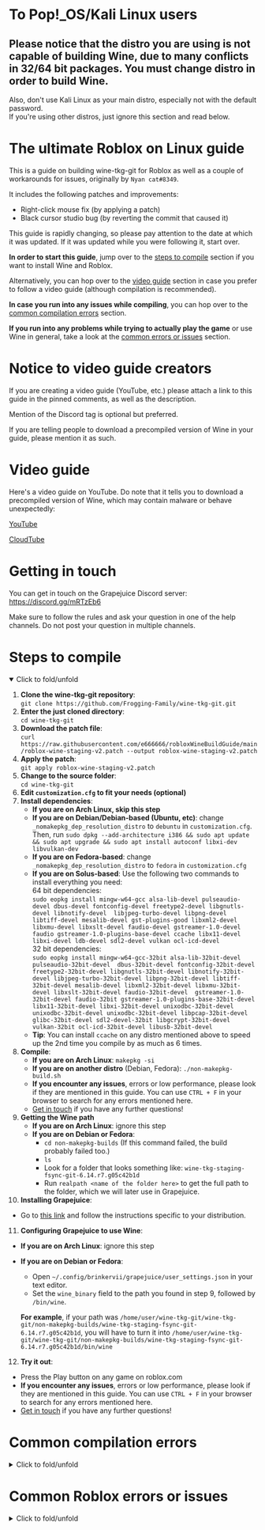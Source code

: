 # To Pop!_OS/Kali Linux users  
## Please notice that the distro you are using is not capable of building Wine, due to many conflicts in 32/64 bit packages. You must change distro in order to build Wine.  
Also, don't use Kali Linux as your main distro, especially not with the default password.  
If you're using other distros, just ignore this section and read below.  

# The ultimate Roblox on Linux guide
This is a guide on building wine-tkg-git for Roblox as well as a couple of workarounds for issues, originally by `Nyan cat#8349`.

It includes the following patches and improvements:
 - Right-click mouse fix (by applying a patch)
 - Black cursor studio bug (by reverting the commit that caused it)

This guide is rapidly changing, so please pay attention to the date at which it was updated. If it was updated while you were following it, start over.


**In order to start this guide**, jump over to the [steps to compile](#steps-to-compile) section if you want to install Wine and Roblox.

Alternatively, you can hop over to the [video guide](#video-guide) section in case you prefer to follow a video guide (although compilation is recommended).

**In case you run into any issues while compiling**, you can hop over to the [common compilation errors](#common-compilation-errors) section.

**If you run into any problems while trying to actually play the game** or use Wine in general, take a look at the [common errors or issues](#common-errors-or-issues) section.

# Notice to video guide creators
If you are creating a video guide (YouTube, etc.) please attach a link to this guide in the pinned comments, as well as the description.

Mention of the Discord tag is optional but preferred.

If you are telling people to download a precompiled version of Wine in your guide, please mention it as such.

# Video guide
Here's a video guide on YouTube. Do note that it tells you to download a precompiled version of Wine, which may contain malware or behave unexpectedly:

[YouTube](https://www.youtube.com/watch?v=xQHBPXsorxU)

[CloudTube](https://tube.cadence.moe/watch?v=xQHBPXsorxU)

# Getting in touch
You can get in touch on the Grapejuice Discord server: https://discord.gg/mRTzEb6

Make sure to follow the rules and ask your question in one of the help channels. Do not post your question in multiple channels.


# Steps to compile  
<details open>
<summary>Click to fold/unfold</summary>

1. **Clone the wine-tkg-git repository**:  
`git clone https://github.com/Frogging-Family/wine-tkg-git.git`  
2. **Enter the just cloned directory**:  
`cd wine-tkg-git`  
3. **Download the patch file**:  
`curl https://raw.githubusercontent.com/e666666/robloxWineBuildGuide/main/roblox-wine-staging-v2.patch --output roblox-wine-staging-v2.patch`  
4. **Apply the patch**:  
`git apply roblox-wine-staging-v2.patch`  
5. **Change to the source folder**:  
`cd wine-tkg-git`  
6. **Edit `customization.cfg` to fit your needs (optional)**
7. **Install dependencies**:
   - **If you are on Arch Linux, skip this step**
   - **If you are on Debian/Debian-based (Ubuntu, etc)**: change `_nomakepkg_dep_resolution_distro` to `debuntu` in `customization.cfg`. Then, run `sudo dpkg --add-architecture i386 && sudo apt update && sudo apt upgrade && sudo apt install autoconf libxi-dev libvulkan-dev`
   - **If you are on Fedora-based**: change `_nomakepkg_dep_resolution_distro` to `fedora` in `customization.cfg`
   - **If you are on Solus-based**: Use the following two commands to install everything you need:  
     64 bit dependencies:  
     `sudo eopkg install mingw-w64-gcc alsa-lib-devel pulseaudio-devel dbus-devel fontconfig-devel freetype2-devel libgnutls-devel libnotify-devel  libjpeg-turbo-devel libpng-devel libtiff-devel mesalib-devel gst-plugins-good libxml2-devel libxmu-devel libxslt-devel faudio-devel gstreamer-1.0-devel faudio gstreamer-1.0-plugins-base-devel ccache libx11-devel libxi-devel ldb-devel sdl2-devel vulkan ocl-icd-devel`  
     32 bit dependencies:  
     `sudo eopkg install mingw-w64-gcc-32bit alsa-lib-32bit-devel  pulseaudio-32bit-devel  dbus-32bit-devel fontconfig-32bit-devel freetype2-32bit-devel libgnutls-32bit-devel libnotify-32bit-devel libjpeg-turbo-32bit-devel libpng-32bit-devel libtiff-32bit-devel mesalib-devel libxml2-32bit-devel libxmu-32bit-devel libxslt-32bit-devel faudio-32bit-devel  gstreamer-1.0-32bit-devel faudio-32bit gstreamer-1.0-plugins-base-32bit-devel libx11-32bit-devel libxi-32bit-devel unixodbc-32bit-devel unixodbc-32bit-devel unixodbc-32bit-devel libpcap-32bit-devel glibc-32bit-devel sdl2-devel-32bit libgcrypt-32bit-devel vulkan-32bit ocl-icd-32bit-devel libusb-32bit-devel`  
   - **Tip**: You can install `ccache` on any distro mentioned above to speed up the 2nd time you compile by as much as 6 times.
8. **Compile**:
   - **If you are on Arch Linux**: `makepkg -si`
   - **If you are on another distro** (Debian, Fedora): `./non-makepkg-build.sh`
   - **If you encounter any issues**, errors or low performance, please look if they are mentioned in this guide. You can use `CTRL + F` in your browser to search for any errors mentioned here.
   - [Get in touch](#getting-in-touch) if you have any further questions!
9. **Getting the Wine path**
   - **If you are on Arch Linux**: ignore this step
   - **If you are on Debian or Fedora**:
      - `cd non-makepkg-builds` (If this command failed, the build probably failed too.)
      - `ls`
      - Look for a folder that looks something like: `wine-tkg-staging-fsync-git-6.14.r7.g05c42b1d`
      - Run `realpath <name of the folder here>` to get the full path to the folder, which we will later use in Grapejuice.
10. **Installing Grapejuice**:
   - Go to [this link](https://gitlab.com/brinkervii/grapejuice/-/wikis/home) and follow the instructions specific to your distribution.
11. **Configuring Grapejuice to use Wine**:
   - **If you are on Arch Linux**: ignore this step
   - **If you are on Debian or Fedora**:
      - Open `~/.config/brinkervii/grapejuice/user_settings.json` in your text editor.
      - Set the `wine_binary` field to the path you found in step 9, followed by `/bin/wine`.
      
      **For example**, if your path was `/home/user/wine-tkg-git/wine-tkg-git/non-makepkg-builds/wine-tkg-staging-fsync-git-6.14.r7.g05c42b1d`, you will have to turn it into `/home/user/wine-tkg-git/wine-tkg-git/non-makepkg-builds/wine-tkg-staging-fsync-git-6.14.r7.g05c42b1d/bin/wine`
12. **Try it out**:
   - Press the Play button on any game on roblox.com
   - **If you encounter any issues**, errors or low performance, please look if they are mentioned in this guide. You can use `CTRL + F` in your browser to search for any errors mentioned here.
   - [Get in touch](#getting-in-touch) if you have any further questions!
</details>

# Common compilation errors
<details>
<summary>Click to fold/unfold</summary>

## ` ==> ERROR: Patch application has failed. The error was logged to [Some path]/wine-tkg-git/wine-tkg-git/prepare.log for your convenience.`  

This is likely an issue with wine-tkg-git. Check their Github page for any issues that were created and any possible workarounds. Usually, issues like these are fixed pretty quickly, so running `git pull` in the directory of wine-tkg-git should suffice.

If you still have issues, you can make a Github issue or ask on the Grapejuice Discord server (mentioned in the Getting in touch section).

## If there are still issues present (mouse freezing, etc)

Ensure you followed the guide properly, especially when it came to installing/using it.

## If it asks whether to uninstall gst-editing-services  
Answer `yes`.

## `ERROR: 'autoreconf -f' failed.`  
Try to install **autoconf**.

## `E: Unable to locate package [package name]`  
Make sure your Debian/Ubuntu version is up-to-date. If it is, make sure you ran all of the commands properly for Debian.

## `Cannot find the [something] binary.`  
Install the package that provides the [something binary] with your package manager.

If, for example, it can't find `strip`, install `strip`. Same with `fakeroot`.

## `error: « struct x11drv_thread_data » has no member named « xi2_state »`  

Install `libxi-dev`.

## `conflicting types for ‘resize_vk_surfaces’`  

Install `libvulkan-dev`. (thanks, `Plasmaman916#6510`!)

Github issue: https://github.com/Frogging-Family/wine-tkg-git/issues/375

## `configure: error: Cannot build a 32-bit program.`  
 - Make sure you followed the guide properly, especially when it comes to installing dependencies.
 - Check the log file at `src/wine-tkg-staging-fsync-git-32-build/config.log` to try to diagnose the issue.
 - [Get in touch](#getting-in-touch)

## If it complains `error: X 32-bit development files not found.`
**If you are on Debian-like**: Install `libx11-dev:i386`.

## If it complains `configure: error: gstreamer-1.0 base plugins 32-bit development files not found,`  
 - Make sure you followed the guide properly, especially when it comes to installing dependencies.
 - If you are on Debian, make sure the following packages are installed: `libgstreamer1.0-dev:i386 libgstreamer-plugins-base1.0-dev:i386 libglib2.0-dev:i386`
 - [Get in touch](#getting-in-touch)

## If it complains `configure: error: FreeType 32-bit development files not found.`  
 - Make sure you followed the guide properly, especially when it comes to installing dependencies.
 - If you are on Debian, make sure the following packages are installed: `libfreetype-dev:i386`
 - [Get in touch](#getting-in-touch)

## If it complains `wine client error:0: version mismatch 726/728. Your wineserver binary was not upgraded correctly,`  

You need to stop any running `wineserver` process. You can do this by either rebooting, or running `killall wineserver`. Note that this will stop all running Wine programs so you may lose unsaved work in Studio and other Wine programs.  
After that, run `makepkg -si` again if you are on Arch Linux, otherwise it should work fine by now.  
</details>
 
# Common Roblox errors or issues
<details>
<summary>Click to fold/unfold</summary>

## Bad performance/input lag

**Studio performance issues:**
Go into Studio, press Alt+S, and then go to the renderer tab. Options such as the quality level and graphics level are available.
Note that studio's OpenGL renderer can cause widgets to flicker, and studio's Vulkan renderer requires the child window renderer patch here https://github.com/Frogging-Family/wine-tkg-git/blob/master/wine-tkg-git/wine-tkg-patches/misc/childwindow.patch. It should be included if you already followed the compilation guide.

**Game Client performance issues:**
If you haven't already, try lowering the graphics quality.
You can also click here to see how to change the renderer, which shouldn't affect graphics quality: https://discord.com/channels/563960075086200862/853709212030861363/853783776752566282

**Using DXVK:**
In addition to changing the renderer as mentioned in the above two sections, you can also use DXVK from <https://github.com/doitsujin/dxvk>. It can greatly improve performance. Make sure to set the wineprefix to the Grapejuice wineprefix, like `WINEPREFIX=~/.local/share/grapejuice/wineprefix ./setup_dxvk.sh install`, and enable any of the Direct3D renderers. This can get better performance than Roblox's OpenGL or Vulkan renderer.

**Wine esync and fsync:**
Wine staging, Lutris' Wine, and Wine TKG come with esync. Only Wine TKG comes with fsync. (this includes the Wine you build from this guide)
You can use either fsync or esync, both of which improve performance. fsync improves performance more than esync.

To enable them, edit `~/.config/brinkervii/grapejuice/user_settings.json` and go to the line with env.
To use esync, edit that line to `"env": {"WINEESYNC": "1"}` and increase the number of file descriptors if it's low (check with `ulimit -Hn`)
To use fsync, you first need a kernel which supports it. Then edit the line to `"env": {"WINEFSYNC": "1"}`

Afterwards, kill the wineserver with `WINEPREFIX=~/.local/share/grapejuice/wineprefix wineserver -k`. Keep in mind that this will stop any currently running Roblox instance.

## `Unable to read VR Path Registry`  
`Unable to read VR Path Registry from C:\users\username\AppData\Local\openvr\openvrpaths.vrpath`  

You can ignore this error.

## "An error occured trying to launch the experience. Please try again later."

If using Firefox, go to `about:config` and edit `network.http.referer.XOriginPolicy` to be `1`.

## "An error occured in the secure channel support"

On Arch Linux or Arch-based distributions, uninstall Grapejuice and then use the grapejuice-git package from the AUR. This has the package manager take care of dependencies.

Alternatively, install `lib32-gnutls`

## "The server name or address could not be resolved"

Enable the nscd service from glibc

## "Error at hooking LdrFindResource_U"

Remove the CAP_NET_RAW capability from the Wine binaries

## "Your graphics drivers seem to be too old for Roblox to use."

On Arch Linux or Arch-based distributions, run `sudo pacman -S vulkan-driver lib32-vulkan-driver vulkan-icd-loader lib32-vulkan-icd-loader`

## No Roblox window is created and there is GLXBadFBConfig in the logs

Run `glxinfo -B | grep "OpenGL version string"`, If the version is below `4.0`, this fix likely won't work.

Edit ~/.config/brinkervii/grapejuice/user_settings.json and replace `"env": {},` with `"env": {"MESA_GL_VERSION_OVERRIDE": "4.4"},`.

If you already set some other environment variables, just add `"MESA_GL_VERSION_OVERRIDE": "4.4"` to the list.

Afterwards, kill the wineserver with `WINEPREFIX=~/.local/share/grapejuice/wineprefix wineserver -k`. Keep in mind that this will close any applications currently running through Grapejuice.

## Roblox crashes/kicks me out with an error
- "You have been kicked due to unexpected client behavior"
- "The program RobloxPlayerBeta.exe has encountered a serious problem and needs to close."
- "Unhandled exception: page fault on read access"
- "An unexpected error occurred and Roblox need to quit. We are sorry!"

You need Wine 6.11 or above, which this guide provices. This is an indication that you did not apply/install the built Wine properly.
</details>
 
